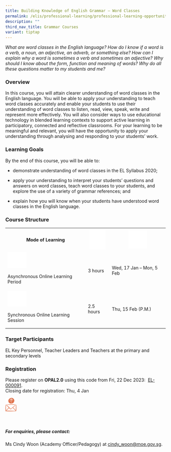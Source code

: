 ```yaml
---
title: Building Knowledge of English Grammar – Word Classes
permalink: /elis/professional-learning/professional-learning-opportunities/word-classes/
description: ""
third_nav_title: Grammar Courses
variant: tiptap
---
```

<p><em>What are word classes in the English language? How do I know if a word is a verb, a noun, an adjective, an adverb, or something else? How can I explain why a word is sometimes a verb and sometimes an adjective? Why should I know about the form, function and meaning of words? Why do all these questions matter to my students and me?</em>
</p>
<h3>Overview</h3>
<p>In this course, you will attain clearer understanding of word classes
in the English language. You will be able to apply your understanding to
teach word classes accurately and enable your students to use their understanding
of word classes to listen, read, view, speak, write and represent more
effectively. You will also consider ways to use educational technology
in blended learning contexts to support active learning in participatory,
connected and reflective classrooms. For your learning to be meaningful
and relevant, you will have the opportunity to apply your understanding
through analysing and responding to your students’ work.</p>
<h3>Learning Goals&nbsp;</h3>
<p>By the end of this course, you will be able to:</p>
<ul data-tight="true" class="tight">
<li>
<p>demonstrate understanding of word classes in the EL Syllabus 2020;</p>
</li>
<li>
<p>apply your understanding to interpret your students’ questions and answers
on word classes, teach word classes to your students, and explore the use
of a variety of grammar references; and</p>
</li>
<li>
<p>explain how you will know when your students have understood word classes
in the English language.</p>
</li>
</ul>
<h3>Course Structure</h3>
<table style="minWidth: 75px">
<colgroup>
<col>
<col>
<col>
</colgroup>
<tbody>
<tr>
<th rowspan="1" colspan="1">
<p>Mode of Learning</p>
</th>
<th rowspan="1" colspan="1">
<div class="isomer-image-wrapper">
<img style="width:50px" height="auto" width="100%" alt="Picture7" src="/images/picture7.png">
</div>
</th>
<th rowspan="1" colspan="1">
<div class="isomer-image-wrapper">
<img style="width:60px" height="auto" width="100%" alt="Picture8" src="/images/picture8.png">
</div>
</th>
</tr>
<tr>
<td rowspan="1" colspan="1">
<div class="isomer-image-wrapper">
<img style="width:60px" height="auto" width="100%" alt="Picture9" src="/images/picture9.png">
</div>
<p>Asynchronous Online Learning Period</p>
</td>
<td rowspan="1" colspan="1">
<p>3 hours</p>
</td>
<td rowspan="1" colspan="1">
<p>Wed, 17 Jan – Mon, 5 Feb</p>
</td>
</tr>
<tr>
<td rowspan="1" colspan="1">
<div class="isomer-image-wrapper">
<img style="width:60px" height="auto" width="100%" alt="Picture10" src="/images/picture10.png">
</div>
<p>Synchronous Online Learning Session</p>
</td>
<td rowspan="1" colspan="1">
<p>2.5 hours</p>
</td>
<td rowspan="1" colspan="1">
<p>Thu, 15 Feb (P.M.)</p>
</td>
</tr>
</tbody>
</table>
<h3>Target Participants</h3>
<p>EL Key Personnel, Teacher Leaders and Teachers at the primary and secondary
levels</p>
<h3>Registration</h3>
<p>Please register on&nbsp;<strong>OPAL2.0</strong>&nbsp;using this code
from Fri, 22 Dec 2023:&nbsp; <a href="https://www.opal2.moe.edu.sg/app/learner/detail/course/7aa46a81-7a42-4980-b800-259f4716200e" rel="noopener noreferrer nofollow" target="_blank">EL-000091</a>.
<br>Closing date for registration: Thu, 4 Jan</p>
<div class="isomer-image-wrapper">
<img style="width:7%" height="auto" width="100%" src="/images/picture17.png">
</div>
<p>
<br>
</p>
<h5>For enquiries, please contact:</h5>
<p>Ms Cindy Woon (Academy Officer/Pedagogy) at <a href="mailto:cindy_woon@moe.gov.sg" rel="noopener nofollow" target="_blank">cindy_woon@moe.gov.sg</a>.</p>